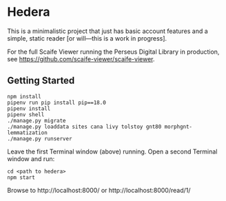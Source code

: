 # Hedera

This is a minimalistic project that just has basic account features and a simple, static reader [or will—this is a work in progress].

For the full Scaife Viewer running the Perseus Digital Library in production, see <https://github.com/scaife-viewer/scaife-viewer>.

## Getting Started

```
npm install
pipenv run pip install pip==18.0
pipenv install
pipenv shell
./manage.py migrate
./manage.py loaddata sites cana livy tolstoy gnt80 morphgnt-lemmatization
./manage.py runserver
```

Leave the first Terminal window (above) running. Open a second Terminal window and run:

```
cd <path to hedera>
npm start
```

Browse to http://localhost:8000/ or http://localhost:8000/read/1/
